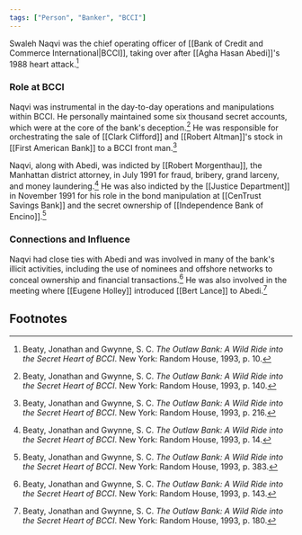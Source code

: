 ```yaml
---
tags: ["Person", "Banker", "BCCI"]
---
```

Swaleh Naqvi was the chief operating officer of [[Bank of Credit and Commerce International|BCCI]], taking over after [[Agha Hasan Abedi]]'s 1988 heart attack.[^1]

### Role at BCCI

Naqvi was instrumental in the day-to-day operations and manipulations within BCCI. He personally maintained some six thousand secret accounts, which were at the core of the bank's deception.[^2] He was responsible for orchestrating the sale of [[Clark Clifford]] and [[Robert Altman]]'s stock in [[First American Bank]] to a BCCI front man.[^3]

Naqvi, along with Abedi, was indicted by [[Robert Morgenthau]], the Manhattan district attorney, in July 1991 for fraud, bribery, grand larceny, and money laundering.[^4] He was also indicted by the [[Justice Department]] in November 1991 for his role in the bond manipulation at [[CenTrust Savings Bank]] and the secret ownership of [[Independence Bank of Encino]].[^5]

### Connections and Influence

Naqvi had close ties with Abedi and was involved in many of the bank's illicit activities, including the use of nominees and offshore networks to conceal ownership and financial transactions.[^6] He was also involved in the meeting where [[Eugene Holley]] introduced [[Bert Lance]] to Abedi.[^7]

## Footnotes

[^1]: Beaty, Jonathan and Gwynne, S. C. *The Outlaw Bank: A Wild Ride into the Secret Heart of BCCI*. New York: Random House, 1993, p. 10.
[^2]: Beaty, Jonathan and Gwynne, S. C. *The Outlaw Bank: A Wild Ride into the Secret Heart of BCCI*. New York: Random House, 1993, p. 140.
[^3]: Beaty, Jonathan and Gwynne, S. C. *The Outlaw Bank: A Wild Ride into the Secret Heart of BCCI*. New York: Random House, 1993, p. 216.
[^4]: Beaty, Jonathan and Gwynne, S. C. *The Outlaw Bank: A Wild Ride into the Secret Heart of BCCI*. New York: Random House, 1993, p. 14.
[^5]: Beaty, Jonathan and Gwynne, S. C. *The Outlaw Bank: A Wild Ride into the Secret Heart of BCCI*. New York: Random House, 1993, p. 383.
[^6]: Beaty, Jonathan and Gwynne, S. C. *The Outlaw Bank: A Wild Ride into the Secret Heart of BCCI*. New York: Random House, 1993, p. 143.
[^7]: Beaty, Jonathan and Gwynne, S. C. *The Outlaw Bank: A Wild Ride into the Secret Heart of BCCI*. New York: Random House, 1993, p. 180.
[^8]: Beaty, Jonathan and Gwynne, S. C. *The Outlaw Bank: A Wild Ride into the Secret Heart of BCCI*. New York: Random House, 1993, p. 393.
